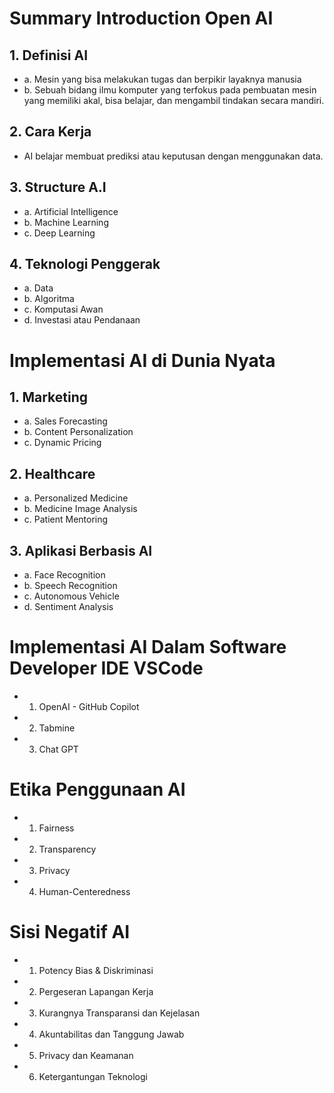 # Summary Introduction Open AI

## 1. Definisi AI

- a. Mesin yang bisa melakukan tugas dan berpikir layaknya manusia
- b. Sebuah bidang ilmu komputer yang terfokus pada pembuatan mesin yang memiliki akal, bisa belajar, dan mengambil tindakan secara mandiri.

## 2. Cara Kerja

- AI belajar membuat prediksi atau keputusan dengan menggunakan data.

## 3. Structure A.I

- a. Artificial Intelligence
- b. Machine Learning
- c. Deep Learning

## 4. Teknologi Penggerak

- a. Data
- b. Algoritma
- c. Komputasi Awan
- d. Investasi atau Pendanaan

# Implementasi AI di Dunia Nyata

## 1. Marketing

- a. Sales Forecasting
- b. Content Personalization
- c. Dynamic Pricing

## 2. Healthcare

- a. Personalized Medicine
- b. Medicine Image Analysis
- c. Patient Mentoring

## 3. Aplikasi Berbasis AI

- a. Face Recognition
- b. Speech Recognition
- c. Autonomous Vehicle
- d. Sentiment Analysis

# Implementasi AI Dalam Software Developer IDE VSCode

- 1. OpenAI - GitHub Copilot
- 2. Tabmine
- 3. Chat GPT

# Etika Penggunaan AI

- 1. Fairness
- 2. Transparency
- 3. Privacy
- 4. Human-Centeredness

# Sisi Negatif AI

- 1. Potency Bias & Diskriminasi
- 2. Pergeseran Lapangan Kerja
- 3. Kurangnya Transparansi dan Kejelasan
- 4. Akuntabilitas dan Tanggung Jawab
- 5. Privacy dan Keamanan
- 6. Ketergantungan Teknologi
